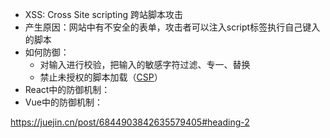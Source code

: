 - XSS: Cross Site scripting 跨站脚本攻击
- 产生原因：网站中有不安全的表单，攻击者可以注入script标签执行自己键入的脚本
- 如何防御：
  - 对输入进行校验，把输入的敏感字符过滤、专一、替换
  - 禁止未授权的脚本加载（[CSP](https://developer.mozilla.org/zh-CN/docs/Web/HTTP/Headers/Content-Security-Policy)）
- React中的防御机制：
- Vue中的防御机制：

https://juejin.cn/post/6844903842635579405#heading-2